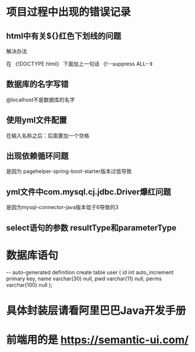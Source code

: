 # 项目过程中出现的错误记录

## html中有关${}红色下划线的问题
<p>解决办法</p>
<p>在 《!DOCTYPE html》 下面加上一句话 《!--suppress ALL--》
</p>

## 数据库的名字写错
<p>@localhost不是数据库的名字</p>

## 使用yml文件配置
<p>在输入名称之后：后面要加一个空格</p>

## 出现依赖循环问题
 是因为 pagehelper-spring-boot-starter版本过低导致
 
## yml文件中com.mysql.cj.jdbc.Driver爆红问题
<p>是因为mysql-connector-java版本低于6导致的3</p>

## select语句的参数 resultType和parameterType

# 数据库语句
-- auto-generated definition
create table user
(
id    int auto_increment
primary key,
name  varchar(30)  null,
pwd   varchar(11)  null,
perms varchar(100) null
);
# 具体封装层请看阿里巴巴Java开发手册

# 前端用的是 https://semantic-ui.com/
